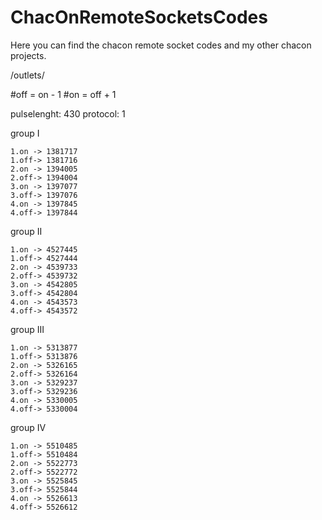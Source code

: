 # ChacOnRemoteSocketsCodes
Here you can find the chacon remote socket codes and my other chacon projects.

/outlets/

#off = on - 1 
#on = off + 1

pulselenght:  430
protocol:     1

group I
	
	1.on -> 1381717
	1.off-> 1381716
	2.on -> 1394005
	2.off-> 1394004
	3.on -> 1397077
	3.off-> 1397076
	4.on -> 1397845
	4.off-> 1397844
	
group II

	1.on -> 4527445
	1.off-> 4527444
	2.on -> 4539733
	2.off-> 4539732
	3.on -> 4542805
	3.off-> 4542804
	4.on -> 4543573
	4.off-> 4543572
	
group III

	1.on -> 5313877
	1.off-> 5313876
	2.on -> 5326165
	2.off-> 5326164
	3.on -> 5329237
	3.off-> 5329236
	4.on -> 5330005
	4.off-> 5330004
	
group IV

	1.on -> 5510485
	1.off-> 5510484
	2.on -> 5522773
	2.off-> 5522772
	3.on -> 5525845
	3.off-> 5525844
	4.on -> 5526613
	4.off-> 5526612
